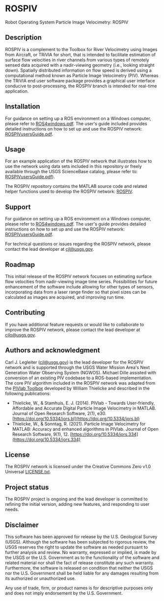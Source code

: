 # ROSPIV
Robot Operating System Particle Image Velocimetry: ROSPIV

## Description
ROSPIV is a complement to the Toolbox for River Velocimetry using Images from Aircraft, or TRiVIA for short, that is intended to facilitate estimation of surface flow velocities in river channels from various types of remotely sensed data acquired with a nadir-viewing geometry (i.e., looking straight down). Spatially distributed information on flow speed is derived using a computational method known as Particle Image Velocimetry (PIV). Whereas the TRiVIA end user software package provides a graphical user interface conducive to post-processing, the ROSPIV branch is intended for real-time application.

## Installation
For guidance on setting up a ROS environment on a Windows computer, please refer to [ROS4windows.pdf](https://github.com/cjlegleiter/ROSPIV/blob/main/ROS4windows.pdf). The user's guide included provides detailed instructions on how to set up and use the ROSPIV network: [ROSPIVusersGuide.pdf](https://github.com/cjlegleiter/ROSPIV/blob/main/ROSPIVusersGuide.pdf).

## Usage
For an example application of the ROSPIV network that illustrates how to use the network using data sets included in this repository or freely available through the USGS ScienceBase catalog, please refer to: [ROSPIVusersGuide.pdf](https://github.com/cjlegleiter/ROSPIV/blob/main/ROSPIVusersGuide.pdf)).

The ROSPIV repository contains the MATLAB source code and related helper functions used to develop the ROSPIV network: [ROSPIV](https://github.com/cjlegleiter/ROSPIV). 

## Support
For guidance on setting up a ROS environment on a Windows computer, please refer to [ROS4windows.pdf](https://github.com/cjlegleiter/ROSPIV/blob/main/ROS4windows.pdf). The user's guide provides detailed instructions on how to set up and use the ROSPIV network: [ROSPIVusersGuide.pdf](https://github.com/cjlegleiter/ROSPIV/blob/main/ROSPIVusersGuide.pdf).

For technical questions or issues regarding the ROSPIV network, please contact the lead developer at [cjl@usgs.gov](mailto:cjl@usgs.gov).

## Roadmap
This initial release of the ROSPIV network focuses on estimating surface flow velocities from nadir-viewing image time series. Possibilities for future enhancement of the software include allowing for other types of sensors, incorporating data from a laser range finder so that pixel sizes can be calculated as images are acquired, and improving run time.

## Contributing
If you have additional feature requests or would like to collaborate to improve the ROSPIV network, please contact the lead developer at [cjlo@usgs.gov](mailto:cjl@usgs.gov).

## Authors and acknowledgment
Carl J. Legleiter ([cjl@usgs.gov](mailto:cjl@usgs.gov)) is the lead developer for the ROSPIV network and is supported through the USGS Water Mission Area's Next Generation Water Observing System (NGWOS). Michael Dille assisted with conversion of an existing PIV codebase to a ROS-based implementation. The core PIV algorithm included in the ROSPIV network was adapted from the [PIVlab Toolbox](https://github.com/Shrediquette/PIVlab) developed by William Thielicke and described in the following publications:
- Thielicke, W., & Stamhuis, E. J. (2014). PIVlab - Towards User-friendly, Affordable and Accurate Digital Particle Image Velocimetry in MATLAB. Journal of Open Research Software, 2(1), e30. [https://doi.org/10.5334/jors.bl](https://doi.org/10.5334/jors.bl)
- Thielicke, W., & Sonntag, R. (2021). Particle Image Velocimetry for MATLAB: Accuracy and enhanced algorithms in PIVlab. Journal of Open Research Software, 9(1), 12. [https://doi.org/10.5334/jors.334](https://doi.org/10.5334/jors.334)

## License
The ROSPIV network is licensed under the Creative Commons Zero v1.0 Universal [LICENSE.txt](https://github.com/cjlegleiter/ROSPIV/blob/main/LICENSE.txt). 

## Project status
The ROSPIV project is ongoing and the lead developer is committed to refining the initial version, adding new features, and responding to user needs.

## Disclaimer
This software has been approved for release by the U.S. Geological Survey (USGS). Although the software has been subjected to rigorous review, the USGS reserves the right to update the software as needed pursuant to further analysis and review. No warranty, expressed or implied, is made by the USGS or the U.S. Government as to the functionality of the software and related material nor shall the fact of release constitute any such warranty. Furthermore, the software is released on condition that neither the USGS nor the U.S. Government shall be held liable for any damages resulting from its authorized or unauthorized use.

Any use of trade, firm, or product names is for descriptive purposes only and does not imply endorsement by the U.S. Government.
